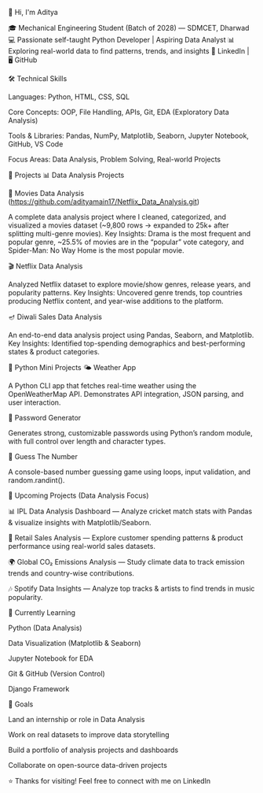 👋 Hi, I'm Aditya

🎓 Mechanical Engineering Student (Batch of 2028) — SDMCET, Dharwad
💻 Passionate self-taught Python Developer | Aspiring Data Analyst
📊 Exploring real-world data to find patterns, trends, and insights
🔗 LinkedIn
 | 🖥️ GitHub

🛠️ Technical Skills

Languages: Python, HTML, CSS, SQL

Core Concepts: OOP, File Handling, APIs, Git, EDA (Exploratory Data Analysis)

Tools & Libraries: Pandas, NumPy, Matplotlib, Seaborn, Jupyter Notebook, GitHub, VS Code

Focus Areas: Data Analysis, Problem Solving, Real-world Projects

🚀 Projects
📊 Data Analysis Projects

🎥 Movies Data Analysis
(https://github.com/adityamain17/Netflix_Data_Analysis.git)

A complete data analysis project where I cleaned, categorized, and visualized a movies dataset (~9,800 rows → expanded to 25k+ after splitting multi-genre movies).
Key Insights: Drama is the most frequent and popular genre, ~25.5% of movies are in the “popular” vote category, and Spider-Man: No Way Home is the most popular movie.

🎬 Netflix Data Analysis

Analyzed Netflix dataset to explore movie/show genres, release years, and popularity patterns.
Key Insights: Uncovered genre trends, top countries producing Netflix content, and year-wise additions to the platform.

🪔 Diwali Sales Data Analysis

An end-to-end data analysis project using Pandas, Seaborn, and Matplotlib.
Key Insights: Identified top-spending demographics and best-performing states & product categories.

🐍 Python Mini Projects
🌤️ Weather App

A Python CLI app that fetches real-time weather using the OpenWeatherMap API. Demonstrates API integration, JSON parsing, and user interaction.

🔐 Password Generator

Generates strong, customizable passwords using Python’s random module, with full control over length and character types.

🔢 Guess The Number

A console-based number guessing game using loops, input validation, and random.randint().

🧠 Upcoming Projects (Data Analysis Focus)

📊 IPL Data Analysis Dashboard — Analyze cricket match stats with Pandas & visualize insights with Matplotlib/Seaborn.

🛒 Retail Sales Analysis — Explore customer spending patterns & product performance using real-world sales datasets.

🌍 Global CO₂ Emissions Analysis — Study climate data to track emission trends and country-wise contributions.

🎶 Spotify Data Insights — Analyze top tracks & artists to find trends in music popularity.

📘 Currently Learning

Python (Data Analysis)

Data Visualization (Matplotlib & Seaborn)

Jupyter Notebook for EDA

Git & GitHub (Version Control)

Django Framework

🎯 Goals

Land an internship or role in Data Analysis

Work on real datasets to improve data storytelling

Build a portfolio of analysis projects and dashboards

Collaborate on open-source data-driven projects

⭐ Thanks for visiting! Feel free to connect with me on LinkedIn
